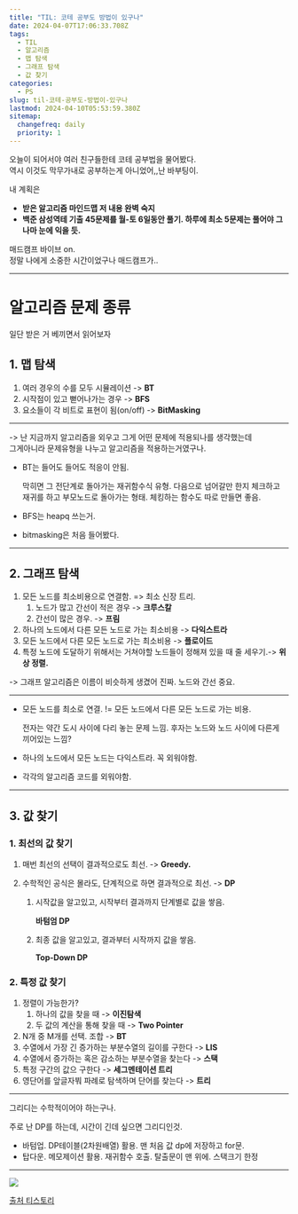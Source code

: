 ```yaml
---
title: "TIL: 코테 공부도 방법이 있구나"
date: 2024-04-07T17:06:33.708Z
tags:
  - TIL
  - 알고리즘
  - 맵 탐색
  - 그래프 탐색
  - 값 찾기
categories:
  - PS
slug: til-코테-공부도-방법이-있구나
lastmod: 2024-04-10T05:53:59.380Z
sitemap:
  changefreq: daily
  priority: 1
---
```


오늘이 되어서야 여러 친구들한테 코테 공부법을 물어봤다.
<br>역시 이것도 막무가내로 공부하는게 아니었어,,난 바부팅이.

내 계획은

- **받은 알고리즘 마인드맵 저 내용 완벽 숙지**
- **백준 삼성역테 기출 45문제를 월-토 6일동안 풀기. 하루에 최소 5문제는 풀어야 그나마 눈에 익을 듯.**

매드캠프 바이브 on.
<br>정말 나에게 소중한 시간이었구나 매드캠프가..

---

# 알고리즘 문제 종류

일단 받은 거 베끼면서 읽어보자

## 1. 맵 탐색

1.  여러 경우의 수를 모두 시뮬레이션 -> **BT**
2.  시작점이 있고 뻗어나가는 경우 -> **BFS**
3.  요소들이 각 비트로 표현이 됨(on/off) -> **BitMasking**

---

-> 난 지금까지 알고리즘을 외우고 그게 어떤 문제에 적용되나를 생각했는데<br>
그게아니라 문제유형을 나누고 알고리즘을 적용하는거였구나.

- BT는 들어도 들어도 적응이 안됨.

  막히면 그 전단계로 돌아가는 재귀함수식 유형.
  다음으로 넘어갈만 한지 체크하고 재귀를 하고 부모노드로 돌아가는 형태. 체킹하는
  함수도 따로 만들면 좋음.

- BFS는 heapq 쓰는거.
- bitmasking은 처음 들어봤다.

---

## 2. 그래프 탐색

1. 모든 노드를 최소비용으로 연결함. => 최소 신장 트리.
   1. 노드가 많고 간선이 적은 경우 -> **크루스칼**
   2. 간선이 많은 경우. -> **프림**
2. 하나의 노드에서 다른 모든 노드로 가는 최소비용 -> **다익스트라**
3. 모든 노드에서 다른 모든 노드로 가는 최소비용 -> **플로이드**
4. 특정 노드에 도달하기 위해서는 거쳐야할 노드들이 정해져 있을 때 줄 세우기.-> **위상 정렬.**

-> 그래프 알고리즘은 이름이 비슷하게 생겼어 진짜. 노드와 간선 중요.

---

- 모든 노드를 최소로 연결. != 모든 노드에서 다른 모든 노드로 가는 비용.

  전자는 약간 도시 사이에 다리 놓는 문제 느낌. 후자는 노드와 노드 사이에 다른게 끼어있는 느낌?

- 하나의 노드에서 모든 노드는 다익스트라. 꼭 외워야함.
- 각각의 알고리즘 코드를 외워야함.

---

## 3. 값 찾기

### 1. 최선의 값 찾기

1. 매번 최선의 선택이 결과적으로도 최선. -> **Greedy.**
2. 수학적인 공식은 몰라도, 단계적으로 하면 결과적으로 최선. -> **DP**

   1. 시작값을 알고있고, 시작부터 결과까지 단계별로 값을 쌓음.

      **바텀엄 DP**

   2. 최종 값을 알고있고, 결과부터 시작까지 값을 쌓음.

      **Top-Down DP**

### 2. 특정 값 찾기

1. 정렬이 가능한가?
   1. 하나의 값을 찾을 때 -> **이진탐색**
   2. 두 값의 계산을 통해 찾을 때 -> **Two Pointer**
2. N개 중 M개를 선택. 조합 -> **BT**
3. 수열에서 가장 긴 증가하는 부분수열의 길이를 구한다 -> **LIS**
4. 수열에서 증가하는 혹은 감소하는 부분수열을 찾는다 -> **스택**
5. 특정 구간의 값으 구한다 -> **세그멘테이션 트리**
6. 영단어를 앞글자붜 파례로 탐색하며 단어를 찾는다 -> **트리**

---

그리디는 수학적이어야 하는구나.

주로 난 DP를 하는데, 시간이 긴데 싶으면 그리디인것.

- 바텀업. DP테이블(2차원배열) 활용. 맨 처음 값 dp에 저장하고 for문.
- 탑다운. 메모제이션 활용. 재귀함수 호출. 탈출문이 맨 위에.
  스택크기 한정

---

![](https://img1.daumcdn.net/thumb/R1280x0/?scode=mtistory2&fname=https%3A%2F%2Fblog.kakaocdn.net%2Fdn%2FMRqyW%2FbtsFaDLqLDG%2FEWRBxFX2lXCg7slVbazblK%2Fimg.png)

[출처 티스토리](https://vina98.tistory.com/m/8)
